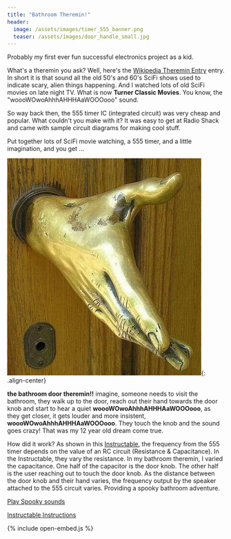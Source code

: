 ```yaml
---
title: "Bathroom Theremin!"
header:
  image: /assets/images/timer_555_banner.png
  teaser: /assets/images/door_handle_small.jpg
---
```


Probably my first ever fun successful electronics project as a kid.

What's a theremin you ask? Well, here's the [Wikipedia Theremin Entry](https://en.wikipedia.org/wiki/Theremin) entry. In short it is that sound all the old 50's and 60's SciFi shows used to indicate scary, alien things happening. And I watched lots of old SciFi movies on late night TV. What is now __Turner Classic Movies__. You know, the "woooWOwoAhhhAHHHAaWOOOooo" sound.

So way back then, the 555 timer IC (integrated circuit) was very cheap and popular. What couldn't you make with it? It was easy to get at Radio Shack and came with sample circuit diagrams for making cool stuff. 

Put together lots of SciFi movie watching, a 555 timer, and a little imagination, and you get ...

![bathroom door handle](/assets/images/door_handle.jpg){: .align-center}

**the bathroom door theremin!!** imagine, someone needs to visit the bathroom, they walk up to the door, reach out their hand towards the door knob and start to hear a quiet __woooWOwoAhhhAHHHAaWOOOooo__, as they get closer, it gets louder and more insistent, **woooWOwoAhhhAHHHAaWOOOooo**. They touch the knob and the sound goes crazy! That was my 12 year old dream come true.

How did it work? As shown in this [Instructable](https://www.instructables.com/Theremin-an-Electronic-Odyssey-Tinkercad/), the frequency from the 555 timer depends on the value of an RC circuit (Resistance & Capacitance). In the Instructable, they vary the resistance. In my bathroom theremin, I varied the capacitance. One half of the capacitor is the door knob. The other half is the user reaching out to touch the door knob. As the distance between the door knob and their hand varies, the frequency output by the speaker attached to the 555 circuit varies. Providing a spooky bathroom adventure.

[Play Spooky sounds](/assets/sounds/theremin-lead_100bpm_B_minor.mp3?controls=1)

[Instructable Instructions](https://www.instructables.com/Theremin-an-Electronic-Odyssey-Tinkercad/)

<style>
    .videoWrapper {
        position: relative;
        padding-bottom: 56.333%;
        height: 0;
        background: black;
    }
    .videoWrapper iframe {
        position: absolute;
        top: 0;
        left: 0;
        width: 100%;
        height: 100%;
        border: 0;
    }    
</style>
    
{% include open-embed.js %}